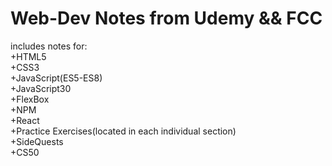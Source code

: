# Web-Dev Notes from Udemy && FCC 
includes notes for: <br> 
  +HTML5
  <br>
  +CSS3
  <br>
  +JavaScript(ES5-ES8)
  <br>
  +JavaScript30
  <br>
  +FlexBox
  <br>
  +NPM
  <br>
  +React
  <br>
  +Practice Exercises(located in each individual section)
  <br>
  +SideQuests
  <br>
  +CS50
  <br>
 

